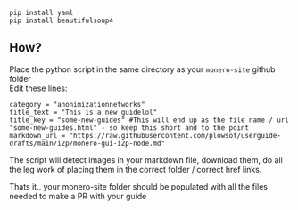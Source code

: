 ```
pip install yaml
pip install beautifulsoup4
```
## How? 

Place the python script in the same directory as your `monero-site` github folder      
Edit these lines:
```
category = "anonimizationnetworks"
title_text = "This is a new guidelol" 
title_key = "some-new-guides" #This will end up as the file name / url "some-new-guides.html" - so keep this short and to the point 
markdown_url = "https://raw.githubusercontent.com/plowsof/userguide-drafts/main/i2p/monero-gui-i2p-node.md"
```
The script will detect images in your markdown file, download them, do all the leg work of placing them in the correct folder / correct href links.    

Thats it.. your monero-site folder should be populated with all the files needed to make a PR with your guide
